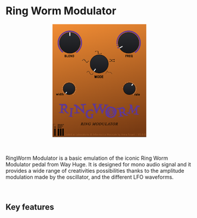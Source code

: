 # Ring Worm Modulator


<p align="center">
    <img src="images/interface.png" alt="alt text" width="50%" height="50%">
</p>

<br>
<p> 
    RingWorm Modulator is a basic emulation of the iconic Ring Worm Modulator pedal from Way Huge. It is designed for mono audio signal and it provides a wide range of creativities possibilities thanks to the amplitude modulation made by the oscillator, and the different LFO waveforms. 
</p>

<br>

## Key features

<p>
    
</p>
